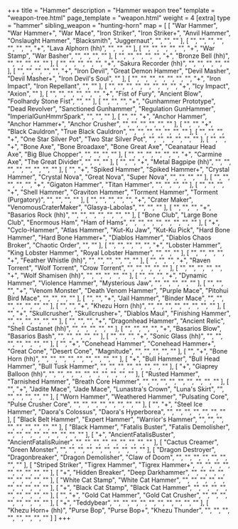 +++
title = "Hammer"
description = "Hammer weapon tree"
template = "weapon-tree.html"
page_template = "weapon.html"
weight = 4
[extra]
type = "hammer"
sibling_weapon = "hunting-horn"
map = [
  [
    "War Hammer",
    "War Hammer+",
    "War Mace",
    "Iron Striker",
    "Iron Striker+",
    "Anvil Hammer",
    "Onslaught Hammer",
    "Blacksmith",
    "Juggernaut",
    "",
    "",
    ""
  ],
  [
    "",
    "",
    "",
    "",
    "",
    "",
    "",
    "+",
    "Lava Alphorn (hh)",
    "",
    "",
    ""
  ],
  [
    "",
    "",
    "",
    "",
    "",
    "+",
    "War Stamp",
    "War Basher",
    "",
    "",
    "",
    ""
  ],
  [
    "",
    "",
    "",
    "",
    "",
    "+",
    "Bronze Bell (hh)",
    "",
    "",
    "",
    "",
    ""
  ],
  [
    "",
    "",
    "",
    "",
    "",
    "+",
    "Sakura Recorder (hh)",
    "",
    "",
    "",
    "",
    ""
  ],
  [
    "",
    "",
    "",
    "",
    "",
    "+",
    "Iron Devil",
    "Great Demon Hammer",
    "Devil Masher",
    "Devil Masher+",
    "Iron Devil's Soul",
    ""
  ],
  [
    "",
    "",
    "",
    "",
    "",
    "",
    "",
    "+",
    "Iron Impact",
    "Iron Repellant",
    "",
    ""
  ],
  [
    "",
    "",
    "",
    "",
    "",
    "",
    "",
    "",
    "+",
    "Icy Impact",
    "Axion",
    ""
  ],
  [
    "",
    "",
    "",
    "",
    "",
    "",
    "+",
    "Fist of Fury",
    "Ancient Blow",
    "Foolhardy Stone Fist",
    "",
    ""
  ],
  [
    "",
    "",
    "",
    "+",
    "Gunhammer Prototype",
    "Dead Revolver",
    "Sanctioned Gunhammer",
    "Regulation GunHammer",
    "ImperialGunHmmrSpark",
    "",
    "",
    ""
  ],
  [
    "",
    "",
    "+",
    "Anchor Hammer",
    "Anchor Hammer+",
    "Anchor Crusher",
    "",
    "",
    "",
    "",
    "",
    ""
  ],
  [
    "",
    "",
    "+",
    "Black Cauldron",
    "True Black Cauldron",
    "",
    "",
    "",
    "",
    "",
    "",
    ""
  ],
  [
    "",
    "",
    "",
    "+",
    "One Star Silver Pot",
    "Two Star Silver Pot",
    "",
    "",
    "",
    "",
    "",
    ""
  ],
  [
    "",
    "",
    "+",
    "Bone Axe",
    "Bone Broadaxe",
    "Bone Great Axe",
    "Ceanataur Head Axe",
    "Big Blue Chopper",
    "",
    "",
    "",
    ""
  ],
  [
    "",
    "",
    "",
    "",
    "",
    "",
    "+",
    "Carmine Axe",
    "The Great Divider",
    "",
    "",
    ""
  ],
  [
    "",
    "",
    "+",
    "Metal Bagpipe (hh)",
    "",
    "",
    "",
    "",
    "",
    "",
    "",
    ""
  ],
  [
    "",
    "+",
    "Spiked Hammer",
    "Spiked Hammer+",
    "Crystal Hammer",
    "Crystal Nova",
    "Great Nova",
    "Super Nova",
    "",
    "",
    "",
    ""
  ],
  [
    "",
    "",
    "",
    "",
    "",
    "+",
    "Gigaton Hammer",
    "Titan Hammer",
    "",
    "",
    "",
    ""
  ],
  [
    "",
    "",
    "",
    "+",
    "Shell Hammer",
    "Graviton Hammer",
    "Torment Hammer",
    "Torment (Purgatory)",
    "",
    "",
    "",
    ""
  ],
  [
    "",
    "",
    "",
    "",
    "",
    "+",
    "Crater Maker",
    "VenomousCraterMaker",
    "Glasya-Labolas",
    "",
    "",
    ""
  ],
  [
    "",
    "",
    "",
    "+",
    "Basarios Rock (hh)",
    "",
    "",
    "",
    "",
    "",
    "",
    ""
  ],
  [
    "Bone Club",
    "Large Bone Club",
    "Enormous Ham",
    "Ham of Hams",
    "",
    "",
    "",
    "",
    "",
    "",
    "",
    ""
  ],
  [
    "+",
    "Cyclo-Hammer",
    "Atlas Hammer",
    "Kut-Ku Jaw",
    "Kut-Ku Pick",
    "Hard Bone Hammer",
    "Hard Bone Hammer+",
    "Diablos Hammer",
    "Diablos Chaos Broker",
    "Chaotic Order",
    "",
    ""
  ],
  [
    "",
    "",
    "",
    "",
    "",
    "+",
    "Lobster Hammer",
    "King Lobster Hammer",
    "Royal Lobster Hammer",
    "",
    "",
    ""
  ],
  [
    "",
    "",
    "",
    "",
    "+",
    "Feather Whistle (hh)",
    "",
    "",
    "",
    "",
    "",
    ""
  ],
  [
    "",
    "",
    "",
    "+",
    "Raven Torrent",
    "Wolf Torrent",
    "Crow Torrent",
    "",
    "",
    "",
    "",
    ""
  ],
  [
    "",
    "",
    "",
    "",
    "",
    "+",
    "Wolf Shamisen (hh)",
    "",
    "",
    "",
    "",
    ""
  ],
  [
    "",
    "",
    "",
    "+",
    "Dynamic Hammer",
    "Violence Hammer",
    "Mysterious Jaw",
    "",
    "",
    "",
    "",
    ""
  ],
  [
    "",
    "",
    "",
    "+",
    "Venom Monster",
    "Death Venom Hammer",
    "Purple Mace",
    "Pitohui Bird Mace",
    "",
    "",
    "",
    ""
  ],
  [
    "",
    "",
    "+",
    "Jail Hammer",
    "Binder Mace",
    "",
    "",
    "",
    "",
    "",
    "",
    ""
  ],
  [
    "",
    "",
    "+",
    "Khezu Horn (hh)",
    "",
    "",
    "",
    "",
    "",
    "",
    "",
    ""
  ],
  [
    "",
    "+",
    "Skullcrusher",
    "Skullcrusher+",
    "Diablos Maul",
    "Finishing Hammer",
    "",
    "",
    "",
    "",
    "",
    ""
  ],
  [
    "",
    "",
    "",
    "+",
    "Dragonhead Hammer",
    "Ancient Relic",
    "Shell Castanet (hh)",
    "",
    "",
    "",
    "",
    ""
  ],
  [
    "",
    "",
    "",
    "",
    "+",
    "Basarios Blow",
    "Basarios Bash",
    "",
    "",
    "",
    "",
    ""
  ],
  [
    "",
    "",
    "",
    "+",
    "Sonic Glass (hh)",
    "",
    "",
    "",
    "",
    "",
    "",
    ""
  ],
  [
    "",
    "+",
    "Conehead Hammer",
    "Conehead Hammer+",
    "Great Cone",
    "Desert Cone",
    "Magnitude",
    "",
    "",
    "",
    "",
    ""
  ],
  [
    "",
    "+",
    "Bone Horn (hh)",
    "",
    "",
    "",
    "",
    "",
    "",
    "",
    "",
    ""
  ],
  [
    "+",
    "Bull Hammer",
    "Bull Head Hammer",
    "Bull Tusk Hammer",
    "",
    "",
    "",
    "",
    "",
    "",
    "",
    ""
  ],
  [
    "+",
    "Giaprey Balloon (hh)",
    "",
    "",
    "",
    "",
    "",
    "",
    "",
    "",
    "",
    ""
  ],
  [
    "Rusted Hammer",
    "Tarnished Hammer",
    "Breath Core Hammer",
    "",
    "",
    "",
    "",
    "",
    "",
    "",
    "",
    ""
  ],
  [
    "",
    "+",
    "Jadite Mace",
    "Jade Mace",
    "Lunastra's Crown",
    "Luna's Skirt",
    "",
    "",
    "",
    "",
    "",
    ""
  ],
  [
    "Worn Hammer",
    "Weathered Hammer",
    "Pulsating Core",
    "Pulse Crusher Core",
    "",
    "",
    "",
    "",
    "",
    "",
    "",
    ""
  ],
  [
    "",
    "+",
    "Steel Ice Hammer",
    "Daora's Colossus",
    "Daora's Hyperborea",
    "",
    "",
    "",
    "",
    "",
    "",
    ""
  ],
  [
    "Black Belt Hammer",
    "Expert Hammer",
    "Warrior's Hammer",
    "",
    "",
    "",
    "",
    "",
    "",
    "",
    "",
    ""
  ],
  [
    "Black Hammer",
    "Fatalis Buster",
    "Fatalis Demolisher",
    "",
    "",
    "",
    "",
    "",
    "",
    "",
    "",
    ""
  ],
  [
    "+",
    "AncientFatalisBuster",
    "AncientFatalisRuiner",
    "",
    "",
    "",
    "",
    "",
    "",
    "",
    "",
    ""
  ],
  [
    "Cactus Creamer",
    "Green Monster",
    "",
    "",
    "",
    "",
    "",
    "",
    "",
    "",
    "",
    ""
  ],
  [
    "Dragon Destroyer",
    "Dragonbreaker",
    "Dragon Demolisher",
    "Claw of Doom",
    "",
    "",
    "",
    "",
    "",
    "",
    "",
    ""
  ],
  [
    "Striped Striker",
    "Tigrex Hammer",
    "Tigrex Hammer+",
    "",
    "",
    "",
    "",
    "",
    "",
    "",
    "",
    ""
  ],
  [
    "+",
    "Hidden Breaker",
    "Deep Darkhammer",
    "",
    "",
    "",
    "",
    "",
    "",
    "",
    "",
    ""
  ],
  [
    "White Cat Stamp",
    "White Cat Hammer",
    "",
    "",
    "",
    "",
    "",
    "",
    "",
    "",
    "",
    ""
  ],
  [
    "+",
    "Black Cat Stamp",
    "Black Cat Hammer",
    "",
    "",
    "",
    "",
    "",
    "",
    "",
    "",
    ""
  ],
  [
    "",
    "+",
    "Gold Cat Hammer",
    "Gold Cat Crusher",
    "",
    "",
    "",
    "",
    "",
    "",
    "",
    ""
  ],
  [
    "+",
    "Teddybear",
    "",
    "",
    "",
    "",
    "",
    "",
    "",
    "",
    "",
    ""
  ],
  [
    "Khezu Horn+ (hh)",
    "Purse Bop",
    "Purse Bop+",
    "Khezu Thunder",
    "",
    "",
    "",
    "",
    "",
    "",
    "",
    ""
  ]
]
+++
